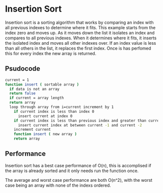 # Insertion Sort

Insertion sort is a sorting algorithm that works by comparing an index with all previous indexes to determine where it fits.  This example starts from the index zero and moves up.  As it moves down the list it isolates an index and compares to all previous indexes.  When it determines where it fits, it inserts the isolated index and moves all other indexes over.  If an index value is less than all others in the list, it replaces the first index.  Once is has perfomed this for every index the new array is returned.

## Psudocode

```sh
current = 1
function insert ( sortable array )
  if data is not an array
  return false
  if current = array length
  return array
  loop through array from i=current increment by 1
    if current index is less than index 0
      insert current at index 0
    if current index is less than previous index and greater than current index minus 2
      insert current index at between current -1 and current -2
    increment current
    function insert ( new array )
    return array
```
## Performance

Insertion sort has a best case performance of O(n), this is accomplised if the array is already sorted and it only needs run the function once.

The average and worst case performance are both O(n^2), with the worst case being an array with none of the indexs ordered.